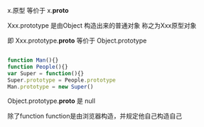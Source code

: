 x.原型 等价于 x.__proto__


Xxx.prototype 是由Object 构造出来的普通对象  称之为Xxx原型对象

即 Xxx.prototype.__proto__  等价于 Object.prototype


```javascript

function Man(){}
function People(){}
var Super = function(){}
Super.prototype = People.prototype
Man.prototype = new Super()
```





Object.prototype.__proto__  是 null

除了function function是由浏览器构造，并规定他自己构造自己








